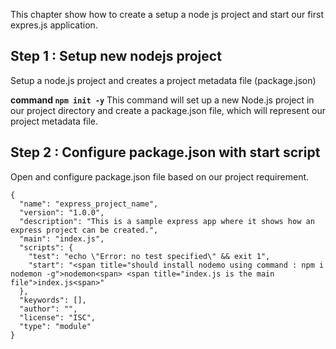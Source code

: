 This chapter show how to create a setup a node js project and start our first expres.js application.

## Step 1 : Setup new nodejs project
Setup a node.js project and creates a project metadata file (package.json)

**command `npm init -y`**
This command will set up a new Node.js project in our project directory and create a package.json file, which will represent our project metadata file.

## Step 2 : Configure package.json with start script
Open and configure package.json file based on our project requirement.

```
{
  "name": "express_project_name",
  "version": "1.0.0",
  "description": "This is a sample express app where it shows how an express project can be created.",
  "main": "index.js",
  "scripts": {
    "test": "echo \"Error: no test specified\" && exit 1",
    "start": "<span title="should install nodemo using command : npm i nodemon -g">nodemon<span> <span title="index.js is the main file">index.js<span>"
  },
  "keywords": [],
  "author": "",
  "license": "ISC",
  "type": "module"
}
```





